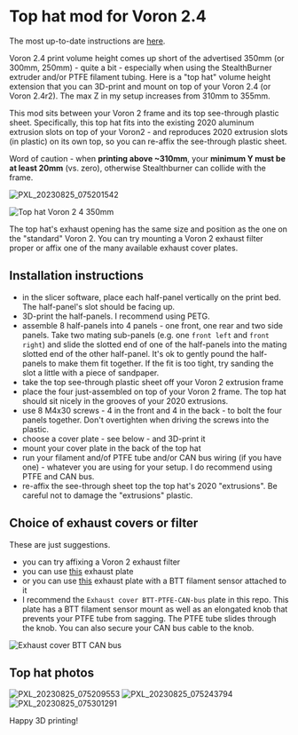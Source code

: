 # Top hat mod for Voron 2.4

The most up-to-date instructions are [here](https://remake.ai/2023/08/25/voron-2-top-hat-mod/).

Voron 2.4 print volume height comes up short of the advertised 350mm (or 300mm, 250mm) - quite a bit -
especially when using the StealthBurner extruder and/or PTFE filament tubing.
Here is a "top hat" volume height extension that you can 3D-print and mount on top of
your Voron 2.4 (or Voron 2.4r2). The max Z in my setup increases from 310mm to 355mm.

This mod sits between your Voron 2 frame and its top see-through plastic sheet. Specifically,
this top hat fits into the existing 2020 aluminum extrusion slots on top of your Voron2 - and
reproduces 2020 extrusion slots (in plastic) on its own top, so you can re-affix the see-through
plastic sheet.

Word of caution - when **printing above ~310mm**, your **minimum Y must be at least 20mm** (vs. zero),
otherwise Stealthburner can collide with the frame.

![PXL_20230825_075201542](https://github.com/kaiaai/voron2_top_hat/assets/33589365/5595a44c-cfe3-4874-a491-0a297c360bcf)

![Top hat Voron 2 4 350mm](https://github.com/kaiaai/voron2_top_hat/assets/33589365/3004e809-f377-4d45-ac5f-bf9cd43cd981)

The top hat's exhaust opening has the same size and position as the one on the "standard" Voron 2.
You can try mounting a Voron 2 exhaust filter proper or affix one of the many available exhaust
cover plates.

## Installation instructions
- in the slicer software, place each half-panel vertically on the print bed. The half-panel's slot should be facing up.
- 3D-print the half-panels. I recommend using PETG.
- assemble 8 half-panels into 4 panels - one front, one rear and two side panels.
Take two mating sub-panels (e.g. one `front left` and `front right`) and slide the
slotted end of one of the half-panels into the mating slotted end of the other half-panel. It's ok to gently pound the
half-panels to make them fit together. If the fit is too tight, try sanding the slot a little with a piece of sandpaper.
- take the top see-through plastic sheet off your Voron 2 extrusion frame
- place the four just-assembled on top of your Voron 2 frame. The top hat should sit nicely
in the grooves of your 2020 extrusions.
- use 8 M4x30 screws - 4 in the front and 4 in the back - to bolt the four panels together.
Don't overtighten when driving the screws into the plastic.
- choose a cover plate - see below - and 3D-print it
- mount your cover plate in the back of the top hat
- run your filament and/of PTFE tube and/or CAN bus wiring (if you have one) - whatever
you are using for your setup. I do recommend using PTFE and CAN bus.
- re-affix the see-through sheet top the top hat's 2020 "extrusions". Be careful not to
damage the "extrusions" plastic.

## Choice of exhaust covers or filter
These are just suggestions.

- you can try affixing a Voron 2 exhaust filter
- you can use [this](https://mods.vorondesign.com/detail/sChDLllFG34KYroxSym6MQ) exhaust plate
- or you can use [this](https://mods.vorondesign.com/detail/rBsQWXI7IQxnZUyVwpjH3A) exhaust plate
with a BTT filament sensor attached to it
- I recommend the `Exhaust cover BTT-PTFE-CAN-bus` plate in this repo. This plate has a BTT
filament sensor mount as well as an elongated knob that prevents your PTFE tube from sagging.
The PTFE tube slides through the knob. You can also secure your CAN bus cable to the knob.

![Exhaust cover BTT CAN bus](https://github.com/kaiaai/voron2_top_hat/assets/33589365/3a2cb880-4afc-4c4f-a00a-815d5e52c19a)

## Top hat photos
![PXL_20230825_075209553](https://github.com/kaiaai/voron2_top_hat/assets/33589365/f3dc9e91-d105-40a6-a2f1-a8022f34e780)
![PXL_20230825_075243794](https://github.com/kaiaai/voron2_top_hat/assets/33589365/76d7025a-7e54-46d3-bcb3-f987aa8c6014)
![PXL_20230825_075301291](https://github.com/kaiaai/voron2_top_hat/assets/33589365/b1360762-47f1-4494-904e-cb7248e99781)

Happy 3D printing!
